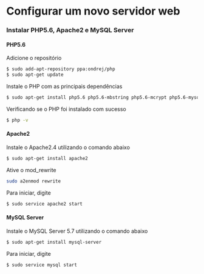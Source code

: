 # Configurar um novo servidor web

### Instalar PHP5.6, Apache2 e MySQL Server

#### PHP5.6

Adicione o repositório

```sh
$ sudo add-apt-repository ppa:ondrej/php
$ sudo apt-get update
```
Instale o PHP com as principais dependências 
```sh
$ sudo apt-get install php5.6 php5.6-mbstring php5.6-mcrypt php5.6-mysql php5.6-xml php5.6-gd php5.6-zip php5.6-intl php5.6-xml php5.6-xdebug php5.6-curl
```
Verificando se o PHP foi instalado com sucesso
```sh
$ php -v
```

#### Apache2
Instale o Apache2.4 utilizando o comando abaixo
```sh
$ sudo apt-get install apache2
```
Ative o mod_rewrite
```sh
sudo a2enmod rewrite
```
Para iniciar, digite
```sh
$ sudo service apache2 start
```

#### MySQL Server
Instale o MySQL Server 5.7 utilizando o comando abaixo
```sh
$ sudo apt-get install mysql-server
```
Para iniciar, digite
```sh
$ sudo service mysql start
```
